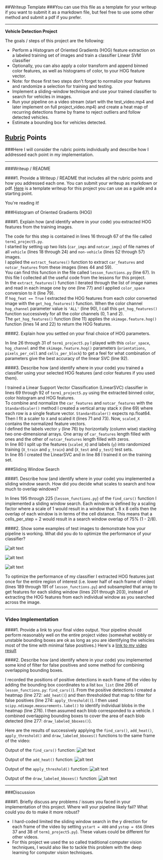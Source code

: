 ##Writeup Template
###You can use this file as a template for your writeup if you want to submit it as a markdown file, but feel free to use some other method and submit a pdf if you prefer.

---

**Vehicle Detection Project**

The goals / steps of this project are the following:

* Perform a Histogram of Oriented Gradients (HOG) feature extraction on a labeled training set of images and train a classifier Linear SVM classifier
* Optionally, you can also apply a color transform and append binned color features, as well as histograms of color, to your HOG feature vector. 
* Note: for those first two steps don't forget to normalize your features and randomize a selection for training and testing.
* Implement a sliding-window technique and use your trained classifier to search for vehicles in images.
* Run your pipeline on a video stream (start with the test_video.mp4 and later implement on full project_video.mp4) and create a heat map of recurring detections frame by frame to reject outliers and follow detected vehicles.
* Estimate a bounding box for vehicles detected.

[//]: # (Image References)
[image1]: ./output_images/find_cars_2.jpg
[image2]: ./output_images/find_cars_3.jpg
[image3]: ./output_images/find_cars_4.jpg
[image4]: ./output_images/add_heat_4.jpg
[image5]: ./output_images/apply_threshold_4.jpg
[image6]: ./output_images/draw_labeled_bboxes_4.jpg
[video1]: ./project_video_output.mp4

## [Rubric](https://review.udacity.com/#!/rubrics/513/view) Points
###Here I will consider the rubric points individually and describe how I addressed each point in my implementation.  

---
###Writeup / README

####1. Provide a Writeup / README that includes all the rubric points and how you addressed each one.  You can submit your writeup as markdown or pdf.  [Here](https://github.com/udacity/CarND-Vehicle-Detection/blob/master/writeup_template.md) is a template writeup for this project you can use as a guide and a starting point.  

You're reading it!

###Histogram of Oriented Gradients (HOG)

####1. Explain how (and identify where in your code) you extracted HOG features from the training images.

The code for this step is contained in lines 16 through 67 of the file called `term1_project5.py`.  
I started by setting up two lists (`car_imgs` and `notcar_imgs`) of file names of all `vehicle` (lines 18 through 24) and `non-vehicle` (lines 52 through 57) images.  
I  applied the `extract_features()` function to extract `car_features` and `notcar_features` from these images (lines 44 and 59).  
You can find this function in the file called `lesson_functions.py` (line 67). In this file I collected all the useful code from the lessons for this project.  
In the `extract_features()` function I iterated through the list of image names and read in each image one by one (line 77) and I applied `color_space` conversion to it (line 79).  
If `hog_feat == True` I extracted the HOG features from each color converted image with the `get_hog_features()` function. When the color channel `hog_channel` parameter value is `'ALL'` (line 90), I call this `get_hog_features()` function successively for all the color channels (0, 1 and 2).  
The `get_hog_features()` function (line 11) applies the `skimage.feature.hog()` function (lines 14 and 22) to return the HOG features.

####2. Explain how you settled on your final choice of HOG parameters.

In line 26 through 31 of `term1_project5.py` I played with this `color_space`, `hog_channel` and  the `skimage.feature.hog()` parameters (`orientations`, `pixels_per_cell` and `cells_per_block`) to get a feel for what combination of parameters give the best accuracy of the linear SVC (line 92).

####3. Describe how (and identify where in your code) you trained a classifier using your selected HOG features (and color features if you used them).

I trained a Linear Support Vector Classification (LinearSVC) classifier in lines 69 through 92 of `term1_project5.py` using the extracted binned color, color histogram and HOG features.  
To combine and normalize the `car_features` and `notcar_features` with the `StandardScaler()` method I created a vertical array stack `X` (line 69) where each row is a single feature vector. `StandardScaler()` expects np.float64. Then I fit a scaler to `X` and scaled it (lines 71 and 73). Now, `scaled_X` contains the normalized feature vectors.   
I defined the labels vector `y` (line 76) by horizontally (column wise) stacking two one-dimensional arrays. One  array of `car_features` length filled with ones and the other of `notcar_features` length filled with zeros.  
In line 80 I split up the features (`scaled_X`) and labels (`y`) into randomized training (`X_train` and `y_train`) and (`X_test` and `y_test`) test sets.  
In line 85 I created the LinearSVC and in line 88 I trained it on the training set.

###Sliding Window Search

####1. Describe how (and identify where in your code) you implemented a sliding window search.  How did you decide what scales to search and how much to overlap windows?

In lines 195 through 225 (`lesson_functions.py`) of the `find_cars()` function I implemented a sliding window search.
Each window is defined by a scaling factor where a scale of 1 would result in a window that's 8 x 8 cells then the overlap of each window is in terms of the cell distance. This means that a cells_per_step = 2 would result in a search window overlap of 75% (1 - 2/8).

####2. Show some examples of test images to demonstrate how your pipeline is working.  What did you do to optimize the performance of your classifier?

![alt text][image1]

![alt text][image2]

![alt text][image3]

To optimize the performance of my classifier I extracted HOG features just once for the entire region of interest (i.e. lower half of each frame of video) (lines 189 through 191 of `lesson_functions.py`) and subsampled that array to get features for each sliding window (lines 201 through 203), instead of extracting the HOG features from each individual window as you searched across the image.

---

### Video Implementation

####1. Provide a link to your final video output.  Your pipeline should perform reasonably well on the entire project video (somewhat wobbly or unstable bounding boxes are ok as long as you are identifying the vehicles most of the time with minimal false positives.)
Here's a [link to my video result](./project_video_output.mp4)


####2. Describe how (and identify where in your code) you implemented some kind of filter for false positives and some method for combining overlapping bounding boxes.

I recorded the positions of positive detections in each frame of the video by adding the bounding box coordinates to a list `box_list` (line 266 of `lesson_functions.py`: `find_cars()`).  From the positive detections I created a heatmap (line 272: `add_heat()`) and then thresholded that map to filter for false positives (line 274: `apply_threshold()`).  I then used `scipy.ndimage.measurements.label()` to identify individual blobs in the heatmap (line 276).  I then assumed each blob corresponded to a vehicle.  I combined overlapping bounding boxes to cover the area of each blob detected (line 277: `draw_labeled_bboxes()`).  

Here are the results of successively applying the `find_cars()`, `add_heat()`, `apply_threshold()` and `draw_labeled_bboxes()` functions to the same frame of the video:  

Output of the `find_cars()` function:
![alt text][image3]

Output of the `add_heat()` function:
![alt text][image4]

Output of the `apply_threshold()` function:
![alt text][image5]

Output of the `draw_labeled_bboxes()` function:
![alt text][image6]



---

###Discussion

####1. Briefly discuss any problems / issues you faced in your implementation of this project.  Where will your pipeline likely fail?  What could you do to make it more robust?

- I hard-coded limited the sliding window search in the y direction for each frame of the video by setting `ystart = 400` and `ystop = 656` (lines 37 and 38 of `term1_project5.py`). These values could be different for other videos.
- For this project we used the so called traditional computer vision techniques, I would also like to tackle this problem with the deep learning for computer vision techniques.

